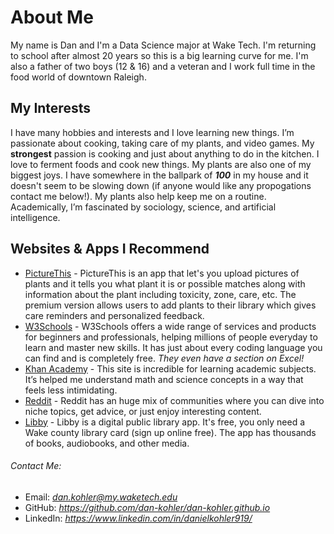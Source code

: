 # About Me
My name is Dan and I'm a Data Science major at Wake Tech. I'm returning to school after almost 20 years so this is a big learning curve for me. I'm also a father of two boys (12 & 16) and a veteran and I work full time in the food world of downtown Raleigh. 
## My Interests
I have many hobbies and interests and I love learning new things. I’m passionate about cooking, taking care of my plants, and video games. My **strongest** passion is cooking and just about anything to do in the kitchen. I love to ferment foods and cook new things. My plants are also one of my biggest joys. I have somewhere in the ballpark of _**100**_ in my house and it doesn't seem to be slowing down (if anyone would like any propogations contact me below!). My plants also help keep me on a routine. Academically, I’m fascinated by sociology, science, and artificial intelligence.

## Websites & Apps I Recommend
- [PictureThis](https://www.picturethisai.com/) - PictureThis is an app that let's you upload pictures of plants and it tells you what plant it is or possible matches along with information about the plant including toxicity, zone, care, etc. The premium version allows users to add plants to their library which gives care reminders and personalized feedback.
- [W3Schools](https://www.w3schools.com/) - W3Schools offers a wide range of services and products for beginners and professionals,
helping millions of people everyday to learn and master new skills. It has just about every coding language you can find and is completely free. _They even have a section on Excel!_ 
- [Khan Academy](https://www.khanacademy.org) - This site is incredible for learning academic subjects. It’s helped me understand math and science concepts in a way that feels less intimidating.
- [Reddit](https://www.reddit.com) - Reddit has an huge mix of communities where you can dive into niche topics, get advice, or just enjoy interesting content.
- [Libby](https://libbyapp.com/library/wakegov) - Libby is a digital public library app. It's free, you only need a Wake county library card (sign up online free). The app has thousands of books, audiobooks, and other media. 

###### Contact Me:
- Email: *dan.kohler@my.waketech.edu*
- GitHub: *https://github.com/dan-kohler/dan-kohler.github.io*
- LinkedIn: *https://www.linkedin.com/in/danielkohler919/*
